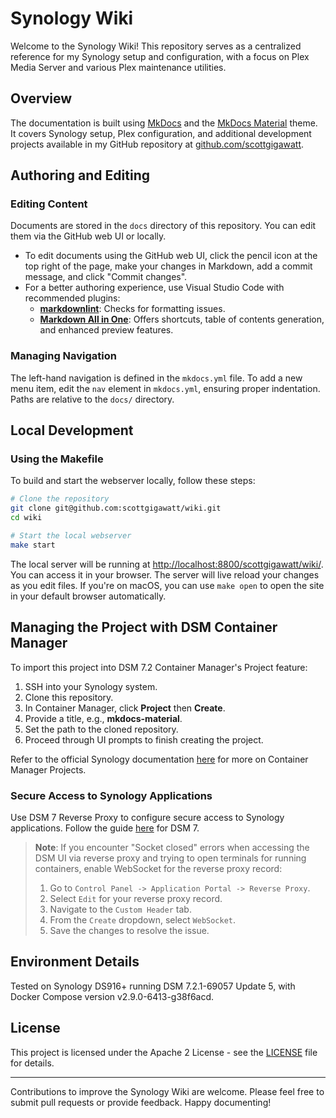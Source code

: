 # Synology Wiki

Welcome to the Synology Wiki! This repository serves as a centralized reference for my Synology setup and configuration, with a focus on Plex Media Server and various Plex maintenance utilities.

## Overview

The documentation is built using [MkDocs](https://www.mkdocs.org) and the [MkDocs Material](https://squidfunk.github.io/mkdocs-material/) theme. It covers Synology setup, Plex configuration, and additional development projects available in my GitHub repository at [github.com/scottgigawatt](https://github.com/scottgigawatt).

## Authoring and Editing

### Editing Content

Documents are stored in the `docs` directory of this repository. You can edit them via the GitHub web UI or locally.

- To edit documents using the GitHub web UI, click the pencil icon at the top right of the page, make your changes in Markdown, add a commit message, and click "Commit changes".
- For a better authoring experience, use Visual Studio Code with recommended plugins:
    - **[markdownlint](https://marketplace.visualstudio.com/items?itemName=DavidAnson.vscode-markdownlint)**: Checks for formatting issues.
    - **[Markdown All in One](https://marketplace.visualstudio.com/items?itemName=yzhang.markdown-all-in-one)**: Offers shortcuts, table of contents generation, and enhanced preview features.

### Managing Navigation

The left-hand navigation is defined in the `mkdocs.yml` file. To add a new menu item, edit the `nav` element in `mkdocs.yml`, ensuring proper indentation. Paths are relative to the `docs/` directory.

## Local Development

### Using the Makefile

To build and start the webserver locally, follow these steps:

```bash
# Clone the repository
git clone git@github.com:scottgigawatt/wiki.git
cd wiki

# Start the local webserver
make start
```

The local server will be running at <http://localhost:8800/scottgigawatt/wiki/>. You can access it in your browser. The server will live reload your changes as you edit files. If you're on macOS, you can use `make open` to open the site in your default browser automatically.

## Managing the Project with DSM Container Manager

To import this project into DSM 7.2 Container Manager's Project feature:

1. SSH into your Synology system.
1. Clone this repository.
1. In Container Manager, click **Project** then **Create**.
1. Provide a title, e.g., **mkdocs-material**.
1. Set the path to the cloned repository.
1. Proceed through UI prompts to finish creating the project.

Refer to the official Synology documentation [here](https://kb.synology.com/en-id/DSM/help/ContainerManager/docker_project?version=7) for more on Container Manager Projects.

### Secure Access to Synology Applications

Use DSM 7 Reverse Proxy to configure secure access to Synology applications. Follow the guide [here](https://mariushosting.com/synology-how-to-use-reverse-proxy-on-dsm-7/) for DSM 7.

> **Note**: If you encounter "Socket closed" errors when accessing the DSM UI via reverse proxy and trying to open terminals for running containers, enable WebSocket for the reverse proxy record:
>
> 1. Go to `Control Panel -> Application Portal -> Reverse Proxy`.
> 1. Select `Edit` for your reverse proxy record.
> 1. Navigate to the `Custom Header` tab.
> 1. From the `Create` dropdown, select `WebSocket`.
> 1. Save the changes to resolve the issue.

## Environment Details

Tested on Synology DS916+ running DSM 7.2.1-69057 Update 5, with Docker Compose version v2.9.0-6413-g38f6acd.

## License

This project is licensed under the Apache 2 License - see the [LICENSE](LICENSE) file for details.

---
Contributions to improve the Synology Wiki are welcome. Please feel free to submit pull requests or provide feedback. Happy documenting!
